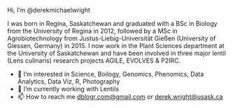Hi, I’m @derekmichaelwright

I was born in Regina, Saskatchewan and graduated with a BSc in Biology from the University of Regina in 2012, followed by a MSc in Agrobiotechnology from Justus-Liebig-Universität Gießen (University of Giessen, Germany) in 2015. I now work in the Plant Sciences department at the University of Saskatchewan and have been involved in three major lentil (Lens culinaris) research projects AGILE, EVOLVES & P2IRC.

- 🌱 I’m interested in Science, Boilogy, Genomics, Phenomics, Data Analytics, Data Viz, R, Photography
- 👋 I’m currently working with Lentils
- 📫 How to reach me dblogr.com@gmail.com or derek.wright@usask.ca

<!---
derekmichaelwright/derekmichaelwright is a ✨ special ✨ repository because its `README.md` (this file) appears on your GitHub profile.
You can click the Preview link to take a look at your changes.
--->
